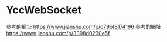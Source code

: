 # YccWebSocket

參考的網址 https://www.jianshu.com/p/d79bf8174196
參考的網址 https://www.jianshu.com/p/3398d0230e5f
